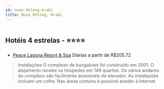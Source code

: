 ```yaml
---
id: nuea-khlong-krabi
title: Nuea Khlong, Krabi
---
```


<center><img src="http://image1.urlforimages.com/Images/17228/$Original/1034447526_200x200.jpg" alt="" /></center>


## Hotéis 4 estrelas - ⭐️⭐️⭐️⭐️

-    [Peace Laguna Resort & Spa](https://www.hurb.com/hoteis/nuea-khlong/peace-laguna-resort-spa-JNP-JP006767?cmp=18055) Diárias a partir de R$205.72
   > Instalações
O complexo de bungalows foi construído em 2001. O alojamento recebe os hóspedes em 149 quartos. Os vários andares do complexo são facilmente acessíveis de elevador. As instalações incluem um cofre. Nas áreas comuns é possível aceder à Internet
